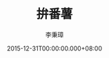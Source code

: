 ---
issue: 154
title: 拚番薯
author: 李秉璋
language: 詔安
date: 2015-12-31T00:00:00.000+08:00
topic: 懷想
difficulty: 1
wikidata: Q98095996
wikidata_link: https://www.wikidata.org/wiki/Q98095996
---